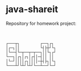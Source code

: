 # java-shareit
Repository for homework project: ⠀⠀⠀⠀⠀⠀⠀⠀⠀⠀⠀⠀⠀⠀⠀⠀⠀⠀⠀⠀⠀⠀⠀⠀⠀⠀⠀⠀⠀⠀⠀⠀⠀⠀⠀⠀⠀⠀⠀⠀⠀⠀⠀⠀⠀⠀⠀⠀⠀⠀ ⠀⠀⠀⠀⠀⠀⠀

    ┌───┬┐         ┌──┐┌┐ 
    │┌─┐││         └┤├┼┘└┐
    │└──┤└─┬──┬─┬──┐││└┐┌┘
    └──┐│┌┐│┌┐│┌┤│─┤││ ││ 
    │└─┘││││┌┐││││─┼┤├┐│└┐
    └───┴┘└┴┘└┴┘└──┴──┘└─┘
⠀⠀⠀⠀⠀⠀⠀⠀⠀⠀⠀⠀⠀⠀⠀⠀⠀⠀⠀⠀⠀⠀⠀⠀⠀⠀⠀⠀⠀⠀⠀⠀⠀⠀⠀⠀⠀⠀⠀⠀⠀⠀⠀⠀⠀⠀⠀⠀⠀⠀⠀⠀⠀⠀⠀⠀⠀⠀⠀⠀⠀⠀⠀